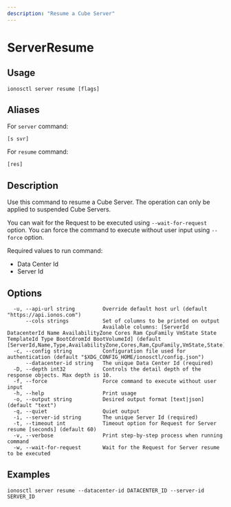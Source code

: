 ```yaml
---
description: "Resume a Cube Server"
---
```


# ServerResume

## Usage

```text
ionosctl server resume [flags]
```

## Aliases

For `server` command:

```text
[s svr]
```

For `resume` command:

```text
[res]
```

## Description

Use this command to resume a Cube Server. The operation can only be applied to suspended Cube Servers.

You can wait for the Request to be executed using `--wait-for-request` option. You can force the command to execute without user input using `--force` option.

Required values to run command:

* Data Center Id
* Server Id

## Options

```text
  -u, --api-url string         Override default host url (default "https://api.ionos.com")
      --cols strings           Set of columns to be printed on output 
                               Available columns: [ServerId DatacenterId Name AvailabilityZone Cores Ram CpuFamily VmState State TemplateId Type BootCdromId BootVolumeId] (default [ServerId,Name,Type,AvailabilityZone,Cores,Ram,CpuFamily,VmState,State])
  -c, --config string          Configuration file used for authentication (default "$XDG_CONFIG_HOME/ionosctl/config.json")
      --datacenter-id string   The unique Data Center Id (required)
  -D, --depth int32            Controls the detail depth of the response objects. Max depth is 10.
  -f, --force                  Force command to execute without user input
  -h, --help                   Print usage
  -o, --output string          Desired output format [text|json] (default "text")
  -q, --quiet                  Quiet output
  -i, --server-id string       The unique Server Id (required)
  -t, --timeout int            Timeout option for Request for Server resume [seconds] (default 60)
  -v, --verbose                Print step-by-step process when running command
  -w, --wait-for-request       Wait for the Request for Server resume to be executed
```

## Examples

```text
ionosctl server resume --datacenter-id DATACENTER_ID --server-id SERVER_ID
```

